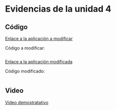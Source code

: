 # Evidencias de la unidad 4

## Código

[Enlace a la aplicación a modificar]([(https://editor.p5js.org/thehunteruwu/sketches/FSW71z5Nl)])

Código a modificar:

``` js

```

[Enlace a la aplicación modificada](URL)

Código modificado:

``` js

```

## Video

[Video demostratativo](URL)


